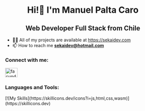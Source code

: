 <h1 align="center">Hi!👋 I'm Manuel Palta Caro</h1> 
<h2 align="center">Web Developer Full Stack from Chile</h2>

- 👨‍💻 All of my projects are available at https://sekaidev.com
- 📫 How to reach me **sekaidev@hotmail.com**

<h3 align="left">Connect with me:</h3>
<p align="left">
  <a href="https://linkedin.com/in/sekaidev" target="blank"><img align="center" src="https://raw.githubusercontent.com/rahuldkjain/github-profile-readme-generator/master/src/images/icons/Social/linked-in-alt.svg" alt="facundo-wehrli" height="30" width="40" /></a>
</p>
<h3 align="left">Languages and Tools:</h3>
[![My Skills](https://skillicons.dev/icons?i=js,html,css,wasm)](https://skillicons.dev)




<!--
**DSekai/DSekai** is a ✨ _special_ ✨ repository because its `README.md` (this file) appears on your GitHub profile.

Here are some ideas to get you started:

- 🔭 I’m currently working on ...
- 🌱 I’m currently learning ...
- 👯 I’m looking to collaborate on ...
- 🤔 I’m looking for help with ...
- 💬 Ask me about ...
- 📫 How to reach me: ...
- 😄 Pronouns: ...
- ⚡ Fun fact: ...
-->
